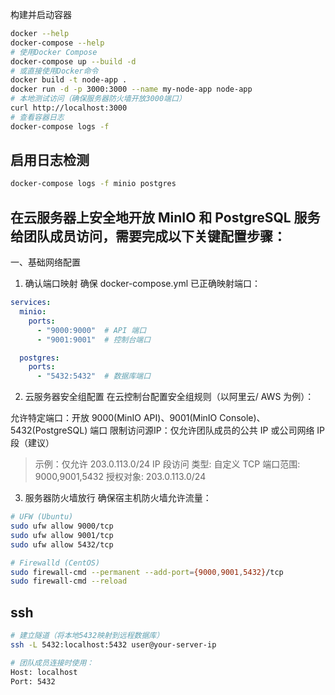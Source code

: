 构建并启动容器

```bash
docker --help
docker-compose --help
# 使用Docker Compose
docker-compose up --build -d
# 或直接使用Docker命令
docker build -t node-app .
docker run -d -p 3000:3000 --name my-node-app node-app
# 本地测试访问（确保服务器防火墙开放3000端口）
curl http://localhost:3000
# 查看容器日志
docker-compose logs -f
```
## 启用日志检测
```bash
docker-compose logs -f minio postgres
```
## 在云服务器上安全地开放 MinIO 和 PostgreSQL 服务给团队成员访问，需要完成以下关键配置步骤：

一、基础网络配置
1. 确认端口映射
确保 docker-compose.yml 已正确映射端口：
```yml
services:
  minio:
    ports:
      - "9000:9000"  # API 端口
      - "9001:9001"  # 控制台端口

  postgres:
    ports:
      - "5432:5432"  # 数据库端口
```
2. 云服务器安全组配置
在云控制台配置安全组规则（以阿里云/ AWS 为例）：

​​允许特定端口​​：开放 9000(MinIO API)、9001(MinIO Console)、5432(PostgreSQL) 端口
​​限制访问源IP​​：仅允许团队成员的公共 IP 或公司网络 IP 段（建议）
> 示例：仅允许 203.0.113.0/24 IP 段访问
类型: 自定义 TCP
端口范围: 9000,9001,5432
授权对象: 203.0.113.0/24
3. 服务器防火墙放行
确保宿主机防火墙允许流量：
```bash
# UFW (Ubuntu)
sudo ufw allow 9000/tcp
sudo ufw allow 9001/tcp
sudo ufw allow 5432/tcp

# Firewalld (CentOS)
sudo firewall-cmd --permanent --add-port={9000,9001,5432}/tcp
sudo firewall-cmd --reload
```
## ssh
```bash
# 建立隧道（将本地5432映射到远程数据库）
ssh -L 5432:localhost:5432 user@your-server-ip

# 团队成员连接时使用：
Host: localhost
Port: 5432
```